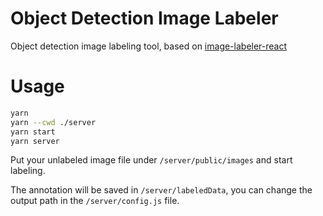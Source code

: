 # Object Detection Image Labeler

Object detection image labeling tool, based on [image-labeler-react](https://github.com/rem2016/image-labeler-react)

# Usage

```bash
yarn
yarn --cwd ./server
yarn start
yarn server
```

Put your unlabeled image file under `/server/public/images` and start labeling.

The annotation will be saved in `/server/labeledData`, you can change the output path in the `/server/config.js` file.
